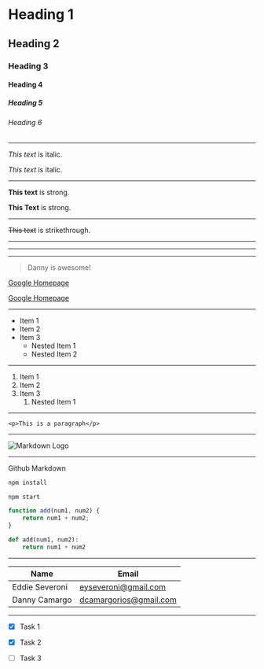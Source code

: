 <!-- Headings -->
# Heading 1
## Heading 2
### Heading 3
#### Heading 4
##### Heading 5
###### Heading 6

- - -

<!-- Italic -->
*This text* is italic.

_This text_ is italic.

___

<!-- Strong -->
**This text** is strong.

__This Text__ is strong.

- - -

<!-- Strikethrough -->
~~This text~~ is strikethrough.

___

<!-- Horizontal Rule -->
- - -
___

<!-- Blockquote -->
> Danny is awesome!

<!-- Links -->
[Google Homepage](http://www.google.com)

[Google Homepage](http://www.google.com
"Traversy Media")

- - - 

<!-- UL -->
* Item 1
* Item 2
* Item 3
    * Nested Item 1
    * Nested Item 2

___

<!-- OL -->
1. Item 1
1. Item 2
1. Item 3
    1. Nested Item 1

- - -

<!-- Inline code block -->
`<p>This is a paragraph</p>`

___

<!-- Images -->
![Markdown Logo](https:markdown-here.com/img/icon256.png)

- - - 

Github Markdown

<!-- Code Blocks -->
```bash
npm install

npm start
```

```JavaScript
function add(num1, num2) {
    return num1 + num2;
}
```

```Python
def add(num1, num2):
    return num1 + num2
```

___

<!-- Tables -->
| Name      | Email          |
| --------  | -------------- |
| Eddie Severoni | eyseveroni@gmail.com |
| Danny Camargo  | dcamargorios@gmail.com     |

___

<!-- Task Lists -->
* [x] Task 1
* [x] Task 2
* [ ] Task 3








